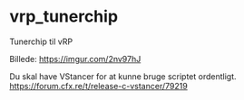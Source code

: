 # vrp_tunerchip
Tunerchip til vRP

Billede: https://imgur.com/2nv97hJ

Du skal have VStancer for at kunne bruge scriptet ordentligt.
https://forum.cfx.re/t/release-c-vstancer/79219
